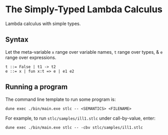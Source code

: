 # The Simply-Typed Lambda Calculus

Lambda calculus with simple types.

## Syntax

Let the meta-variable `x` range over variable names,
`t` range over types,
& `e` range over expressions.

```
t ::= False | t1 -> t2
e ::= x | fun x:t => e | e1 e2
```

## Running a program

The command line template to run some program is:
```
dune exec ./bin/main.exe stlc -- <SEMANTICS> <FILENAME>
```

For example, to run `stlc/samples/ill1.stlc` under call-by-value, enter:
```
dune exec ./bin/main.exe stlc -- -cbv stlc/samples/ill1.stlc
```
